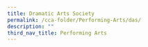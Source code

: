 ```yaml
---
title: Dramatic Arts Society
permalink: /cca-folder/Performing-Arts/das/
description: ""
third_nav_title: Performing Arts
---
```


